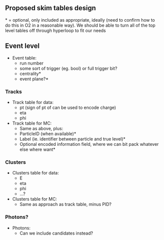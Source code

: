 ## Proposed skim tables design

\* = optional, only included as appropriate, ideally (need to confirm how to do this in O2 in a reasonable way). We should be able to turn all of the top level tables off through hyperloop to fit our needs  

## Event level

- Event table:
    - run number
    - some sort of trigger (eg. bool) or full trigger bit?
    - centrality*
    - event plane?*

### Tracks

- Track table for data:
    - pt (sign of pt of can be used to encode charge)
    - eta
    - phi
- Track table for MC:
    - Same as above, plus:
    - ParticleID (when available)*
    - Label (ie. identifier between particle and true level)*
    - Optional encoded information field, where we can bit pack whatever else where want*

### Clusters

- Clusters table for data:
    - E
    - eta
    - phi
    - …?
- Clusters table for MC:
    - Same as approach as track table, minus PID?

### Photons?

- Photons:
    - Can we include candidates instead?
